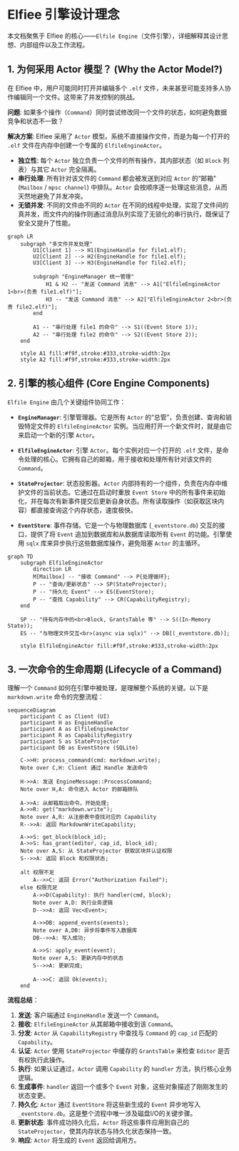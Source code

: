 # Elfiee 引擎设计理念

本文档聚焦于 Elfiee 的核心——`Elfile Engine`（文件引擎），详细解释其设计思想、内部组件以及工作流程。

## 1. 为何采用 Actor 模型？ (Why the Actor Model?)

在 Elfiee 中，用户可能同时打开并编辑多个 `.elf` 文件，未来甚至可能支持多人协作编辑同一个文件。这带来了并发控制的挑战。

**问题**: 如果多个操作（`Command`）同时尝试修改同一个文件的状态，如何避免数据竞争和状态不一致？

**解决方案**: Elfiee 采用了 `Actor` 模型。系统不直接操作文件，而是为每一个打开的 `.elf` 文件在内存中创建一个专属的 `ElfileEngineActor`。

- **独立性**: 每个 `Actor` 独立负责一个文件的所有操作，其内部状态（如 `Block` 列表）与其它 `Actor` 完全隔离。
- **串行处理**: 所有针对该文件的 `Command` 都会被发送到对应 `Actor` 的“邮箱” (`Mailbox` / `mpsc channel`) 中排队。`Actor` 会按顺序逐一处理这些消息，从而天然地避免了并发冲突。
- **无锁并发**: 不同的文件由不同的 `Actor` 在不同的线程中处理，实现了文件间的真并发，而文件内的操作则通过消息队列实现了无锁化的串行执行，既保证了安全又提升了性能。

```mermaid
graph LR
    subgraph "多文件并发处理"
        U1[Client 1] --> H1(EngineHandle for file1.elf);
        U2[Client 2] --> H2(EngineHandle for file1.elf);
        U3[Client 3] --> H3(EngineHandle for file2.elf);

        subgraph "EngineManager 统一管理"
            H1 & H2 -- "发送 Command 消息" --> A1["ElfileEngineActor 1<br>(负责 file1.elf)"];
            H3 -- "发送 Command 消息" --> A2["ElfileEngineActor 2<br>(负责 file2.elf)"];
        end

        A1 -- "串行处理 file1 的命令" --> S1((Event Store 1));
        A2 -- "串行处理 file2 的命令" --> S2((Event Store 2));
    end

    style A1 fill:#f9f,stroke:#333,stroke-width:2px
    style A2 fill:#f9f,stroke:#333,stroke-width:2px
```

## 2. 引擎的核心组件 (Core Engine Components)

`Elfile Engine` 由几个关键组件协同工作：

- **`EngineManager`**: 引擎管理器。它是所有 `Actor` 的“总管”，负责创建、查询和销毁特定文件的 `ElfileEngineActor` 实例。当应用打开一个新文件时，就是由它来启动一个新的引擎 `Actor`。

- **`ElfileEngineActor`**: 引擎 `Actor`。每个实例对应一个打开的 `.elf` 文件，是命令处理的核心。它拥有自己的邮箱，用于接收和处理所有针对该文件的 `Command`。

- **`StateProjector`**: 状态投影器。`Actor` 内部持有的一个组件，负责在内存中维护文件的当前状态。它通过在启动时重放 `Event Store` 中的所有事件来初始化，并在每次有新事件提交后更新自身状态。所有读取操作（如获取区块内容）都直接查询这个内存状态，速度极快。

- **`EventStore`**: 事件存储。它是一个与物理数据库 (`_eventstore.db`) 交互的接口，提供了将 `Event` 追加到数据库和从数据库读取所有 `Event` 的功能。引擎使用 `sqlx` 库来异步执行这些数据库操作，避免阻塞 `Actor` 的主循环。

```mermaid
graph TD
    subgraph ElfileEngineActor
        direction LR
        M[Mailbox] -- "接收 Command" --> P{处理循环};
        P -- "查询/更新状态" --> SP(StateProjector);
        P -- "持久化 Event" --> ES(EventStore);
        P -- "查找 Capability" --> CR(CapabilityRegistry);
    end

    SP -- "持有内存中的<br>Block, GrantsTable 等" --> S((In-Memory State));
    ES -- "与物理文件交互<br>(async via sqlx)" --> DB[(_eventstore.db)];

    style ElfileEngineActor fill:#f9f,stroke:#333,stroke-width:2px
```

## 3. 一次命令的生命周期 (Lifecycle of a Command)

理解一个 `Command` 如何在引擎中被处理，是理解整个系统的关键。以下是 `markdown.write` 命令的完整流程：

```mermaid
sequenceDiagram
    participant C as Client (UI)
    participant H as EngineHandle
    participant A as ElfileEngineActor
    participant R as CapabilityRegistry
    participant S as StateProjector
    participant DB as EventStore (SQLite)

    C->>H: process_command(cmd: markdown.write);
    Note over C,H: Client 通过 Handle 发送命令

    H->>A: 发送 EngineMessage::ProcessCommand;
    Note over H,A: 命令进入 Actor 的邮箱排队

    A->>A: 从邮箱取出命令，开始处理;
    A->>R: get("markdown.write");
    Note over A,R: 从注册表中查找对应的 Capability
    R-->>A: 返回 MarkdownWriteCapability;

    A->>S: get_block(block_id);
    A->>S: has_grant(editor, cap_id, block_id);
    Note over A,S: 从 StateProjector 获取区块并认证权限
    S-->>A: 返回 Block 和权限状态;

    alt 权限不足
        A-->>C: 返回 Error("Authorization Failed");
    else 权限充足
        A->>D(Capability): 执行 handler(cmd, block);
        Note over A,D: 执行业务逻辑
        D-->>A: 返回 Vec<Event>;

        A->>DB: append_events(events);
        Note over A,DB: 异步将事件写入数据库
        DB-->>A: 写入成功;

        A->>S: apply_event(event);
        Note over A,S: 更新内存中的状态
        S-->>A: 更新完成;

        A-->>C: 返回 Ok(events);
    end
```

**流程总结**：

1.  **发送**: 客户端通过 `EngineHandle` 发送一个 `Command`。
2.  **接收**: `ElfileEngineActor` 从其邮箱中接收到该 `Command`。
3.  **分发**: `Actor` 从 `CapabilityRegistry` 中查找与 `Command` 的 `cap_id` 匹配的 `Capability`。
4.  **认证**: `Actor` 使用 `StateProjector` 中缓存的 `GrantsTable` 来检查 `Editor` 是否有权执行此操作。
5.  **执行**: 如果认证通过，`Actor` 调用 `Capability` 的 `handler` 方法，执行核心业务逻辑。
6.  **生成事件**: `handler` 返回一个或多个 `Event` 对象，这些对象描述了刚刚发生的状态变更。
7.  **持久化**: `Actor` 通过 `EventStore` 将这些新生成的 `Event` 异步地写入 `_eventstore.db`。这是整个流程中唯一涉及磁盘I/O的关键步骤。
8.  **更新状态**: 事件成功持久化后，`Actor` 将这些事件应用到自己的 `StateProjector`，使其内存状态与持久化状态保持一致。
9.  **响应**: `Actor` 将生成的 `Event` 返回给调用方。
